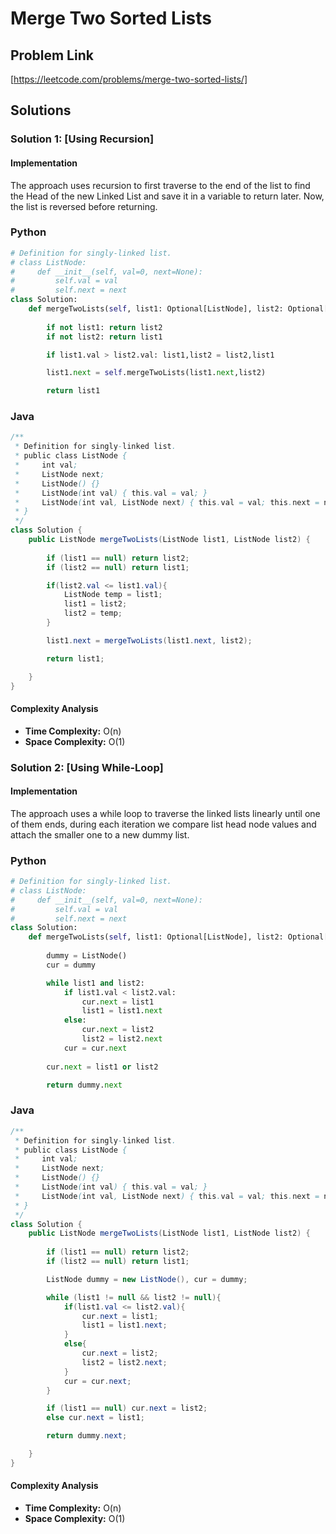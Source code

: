 # Merge Two Sorted Lists

## Problem Link

[https://leetcode.com/problems/merge-two-sorted-lists/]

## Solutions

### Solution 1: [Using Recursion]

#### Implementation

The approach uses recursion to first traverse to the end of the list to find the Head of the new Linked List and save it in a variable to return later. Now, the list is reversed before returning.

### Python

```python
# Definition for singly-linked list.
# class ListNode:
#     def __init__(self, val=0, next=None):
#         self.val = val
#         self.next = next
class Solution:
    def mergeTwoLists(self, list1: Optional[ListNode], list2: Optional[ListNode]) -> Optional[ListNode]:
        
        if not list1: return list2
        if not list2: return list1

        if list1.val > list2.val: list1,list2 = list2,list1

        list1.next = self.mergeTwoLists(list1.next,list2)

        return list1
```

### Java

```java
/**
 * Definition for singly-linked list.
 * public class ListNode {
 *     int val;
 *     ListNode next;
 *     ListNode() {}
 *     ListNode(int val) { this.val = val; }
 *     ListNode(int val, ListNode next) { this.val = val; this.next = next; }
 * }
 */
class Solution {
    public ListNode mergeTwoLists(ListNode list1, ListNode list2) {
        
        if (list1 == null) return list2;
        if (list2 == null) return list1;

        if(list2.val <= list1.val){
            ListNode temp = list1;
            list1 = list2;
            list2 = temp;
        }

        list1.next = mergeTwoLists(list1.next, list2);

        return list1;

    }
}
```

#### Complexity Analysis

- **Time Complexity:** O(n)
- **Space Complexity:** O(1)


### Solution 2: [Using While-Loop]

#### Implementation

The approach uses a while loop to traverse the linked lists linearly until one of them ends, during each iteration we compare list head node values and attach the smaller one to a new dummy list.

### Python

```python
# Definition for singly-linked list.
# class ListNode:
#     def __init__(self, val=0, next=None):
#         self.val = val
#         self.next = next
class Solution:
    def mergeTwoLists(self, list1: Optional[ListNode], list2: Optional[ListNode]) -> Optional[ListNode]:
        
        dummy = ListNode()
        cur = dummy

        while list1 and list2:
            if list1.val < list2.val:
                cur.next = list1
                list1 = list1.next
            else:
                cur.next = list2
                list2 = list2.next
            cur = cur.next
        
        cur.next = list1 or list2

        return dummy.next
```

### Java

```java
/**
 * Definition for singly-linked list.
 * public class ListNode {
 *     int val;
 *     ListNode next;
 *     ListNode() {}
 *     ListNode(int val) { this.val = val; }
 *     ListNode(int val, ListNode next) { this.val = val; this.next = next; }
 * }
 */
class Solution {
    public ListNode mergeTwoLists(ListNode list1, ListNode list2) {
        
        if (list1 == null) return list2;
        if (list2 == null) return list1;

        ListNode dummy = new ListNode(), cur = dummy;

        while (list1 != null && list2 != null){
            if(list1.val <= list2.val){
                cur.next = list1;
                list1 = list1.next;
            }
            else{
                cur.next = list2;
                list2 = list2.next;
            }
            cur = cur.next;
        }

        if (list1 == null) cur.next = list2;
        else cur.next = list1;

        return dummy.next;

    }
}
```

#### Complexity Analysis

- **Time Complexity:** O(n)
- **Space Complexity:** O(1)
